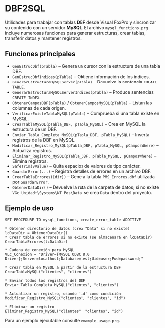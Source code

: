 # DBF2SQL

Utilidades para trabajar con tablas **DBF** desde Visual FoxPro y sincronizar
su contenido con un servidor **MySQL**. El archivo `mysql_functions.prg`
incluye numerosas funciones para generar estructuras, crear tablas, transferir
datos y mantener registros.

## Funciones principales

- `GenEstrucDbf(pTabla)` – Genera un cursor con la estructura de una tabla DBF.
- `GenEstrucDbfIndices(pTabla)` – Obtiene información de los índices.
- `GenerarEstructuraMySQLServer(pTabla)` – Devuelve la sentencia `CREATE TABLE`.
- `GenerarEstructuraMySQLServerIndices(pTabla)` – Produce sentencias `CREATE INDEX`.
- `ObtenerCamposDBF(pTabla)` / `ObtenerCamposMySQL(pTabla)` – Listan las columnas de cada origen.
- `VerificarExisteTablaMySQL(pTabla)` – Comprueba si una tabla existe en MySQL.
- `CrearTablaMySQL(pTabla_DBF, pTabla_MySQL)` – Crea en MySQL la estructura de un DBF.
- `Enviar_Tabla_Completa_MySQL(pTabla_DBF, pTabla_MySQL)` – Inserta registros de la DBF en MySQL.
- `Modificar_Registro_MySQL(pTabla_DBF, pTabla_MySQL, pCamposWhere)` – Actualiza registros.
- `Eliminar_Registro_MySQL(pTabla_DBF, pTabla_MySQL, pCamposWhere)` – Elimina registros.
- `SafeTrim(vValue)` – Quita espacios de valores de tipo carácter.
- `GuardarError(...)` – Registra detalles de errores en un archivo DBF.
- `CrearTablaErrores([dir])` – Genera la tabla `PMS_Errores.dbf` utilizada por `GuardarError`.
- `ObtenerDataDir()` – Devuelve la ruta de la carpeta de datos; si no existe `VGc_Unidad+\Systems\NT_Pos\Data`, se crea `Data` dentro del proyecto.

## Ejemplo de uso

```xbase
SET PROCEDURE TO mysql_functions, create_error_table ADDITIVE

* Obtener directorio de datos (crea "Data" si no existe)
lcDataDir = ObtenerDataDir()
* Crear tabla de errores si no existe (se almacenará en lcDataDir)
CrearTablaErrores(lcDataDir)

* Cadena de conexión para MySQL
VLc_Conexion = "Driver={MySQL ODBC 8.0 Driver};Server=localhost;Database=test;Uid=user;Pwd=password;"

* Crear tabla en MySQL a partir de la estructura DBF
CrearTablaMySQL("clientes", "clientes")

* Enviar todos los registros del DBF
Enviar_Tabla_Completa_MySQL("clientes", "clientes")

* Actualizar un registro, usando 'id' como condición
Modificar_Registro_MySQL("clientes", "clientes", "id")

* Eliminar un registro
Eliminar_Registro_MySQL("clientes", "clientes", "id")
```

Para un ejemplo ejecutable consulte `example_usage.prg`.
